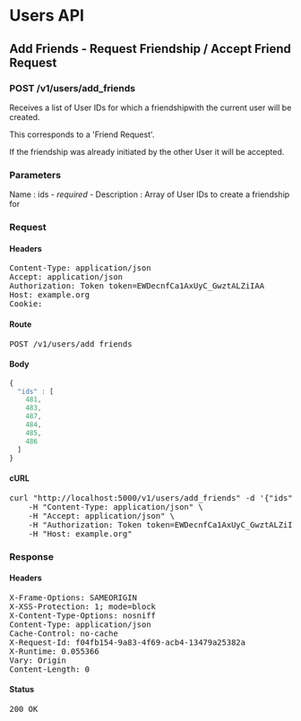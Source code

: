 # Users API

## Add Friends - Request Friendship / Accept Friend Request

### POST /v1/users/add_friends

Receives a list of User IDs for which a friendshipwith the current user will be created.

This corresponds to a &#39;Friend Request&#39;.

If the friendship was already initiated by the other User it will be accepted.



### Parameters

Name : ids *- required -*
Description : Array of User IDs to create a friendship for

### Request

#### Headers

<pre>Content-Type: application/json
Accept: application/json
Authorization: Token token=EWDecnfCa1AxUyC_GwztALZiIAA
Host: example.org
Cookie: </pre>

#### Route

<pre>POST /v1/users/add_friends</pre>

#### Body
```javascript
{
  "ids" : [
    481,
    483,
    487,
    484,
    485,
    486
  ]
}
```


#### cURL

<pre class="request">curl &quot;http://localhost:5000/v1/users/add_friends&quot; -d &#39;{&quot;ids&quot;:[481,483,487,484,485,486]}&#39; -X POST \
	-H &quot;Content-Type: application/json&quot; \
	-H &quot;Accept: application/json&quot; \
	-H &quot;Authorization: Token token=EWDecnfCa1AxUyC_GwztALZiIAA&quot; \
	-H &quot;Host: example.org&quot;</pre>

### Response

#### Headers

<pre>X-Frame-Options: SAMEORIGIN
X-XSS-Protection: 1; mode=block
X-Content-Type-Options: nosniff
Content-Type: application/json
Cache-Control: no-cache
X-Request-Id: f04fb154-9a83-4f69-acb4-13479a25382a
X-Runtime: 0.055366
Vary: Origin
Content-Length: 0</pre>

#### Status

<pre>200 OK</pre>

